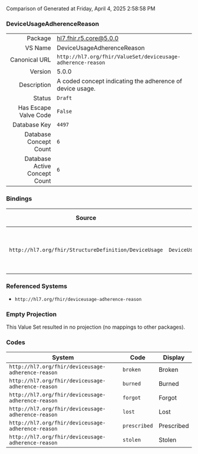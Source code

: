 Comparison of 
Generated at Friday, April 4, 2025 2:58:58 PM

### DeviceUsageAdherenceReason

|      |     |
| ---: | --- |
| Package | hl7.fhir.r5.core@5.0.0 |
| VS Name | DeviceUsageAdherenceReason |
| Canonical URL | `http://hl7.org/fhir/ValueSet/deviceusage-adherence-reason` |
| Version | 5.0.0 |
| Description | A coded concept indicating the adherence of device usage. |
| Status | `Draft` |
| Has Escape Valve Code | `False` |
| Database Key | `4497` |
| Database Concept Count | `6` |
| Database Active Concept Count | `6` |
### Bindings

| Source | Element | Binding | Strength | Element Short |
| ------ | ------- | ------- | -------- | ------------- |
| `http://hl7.org/fhir/StructureDefinition/DeviceUsage` | `DeviceUsage.adherence.reason` | `http://hl7.org/fhir/ValueSet/deviceusage-adherence-reason` | `Example` | lost \| stolen \| prescribed \| broken \| burned \| forgot |

### Referenced Systems

* `http://hl7.org/fhir/deviceusage-adherence-reason`
### Empty Projection

This Value Set resulted in no projection (no mappings to other packages).

### Codes

| System | Code | Display |
| ------ | ---- | ------- |
| `http://hl7.org/fhir/deviceusage-adherence-reason` | `broken` | Broken |
| `http://hl7.org/fhir/deviceusage-adherence-reason` | `burned` | Burned |
| `http://hl7.org/fhir/deviceusage-adherence-reason` | `forgot` | Forgot |
| `http://hl7.org/fhir/deviceusage-adherence-reason` | `lost` | Lost |
| `http://hl7.org/fhir/deviceusage-adherence-reason` | `prescribed` | Prescribed |
| `http://hl7.org/fhir/deviceusage-adherence-reason` | `stolen` | Stolen |
